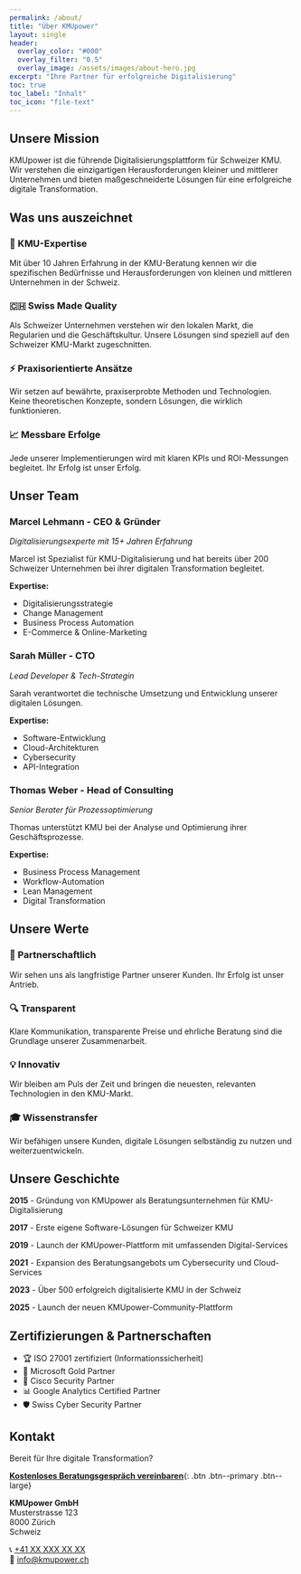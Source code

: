 ```yaml
---
permalink: /about/
title: "Über KMUpower"
layout: single
header:
  overlay_color: "#000"
  overlay_filter: "0.5"
  overlay_image: /assets/images/about-hero.jpg
excerpt: "Ihre Partner für erfolgreiche Digitalisierung"
toc: true
toc_label: "Inhalt"
toc_icon: "file-text"
---
```


## Unsere Mission

KMUpower ist die führende Digitalisierungsplattform für Schweizer KMU. Wir verstehen die einzigartigen Herausforderungen kleiner und mittlerer Unternehmen und bieten maßgeschneiderte Lösungen für eine erfolgreiche digitale Transformation.

## Was uns auszeichnet

### 🎯 KMU-Expertise
Mit über 10 Jahren Erfahrung in der KMU-Beratung kennen wir die spezifischen Bedürfnisse und Herausforderungen von kleinen und mittleren Unternehmen in der Schweiz.

### 🇨🇭 Swiss Made Quality
Als Schweizer Unternehmen verstehen wir den lokalen Markt, die Regularien und die Geschäftskultur. Unsere Lösungen sind speziell auf den Schweizer KMU-Markt zugeschnitten.

### ⚡ Praxisorientierte Ansätze
Wir setzen auf bewährte, praxiserprobte Methoden und Technologien. Keine theoretischen Konzepte, sondern Lösungen, die wirklich funktionieren.

### 📈 Messbare Erfolge
Jede unserer Implementierungen wird mit klaren KPIs und ROI-Messungen begleitet. Ihr Erfolg ist unser Erfolg.

## Unser Team

### Marcel Lehmann - CEO & Gründer
*Digitalisierungsexperte mit 15+ Jahren Erfahrung*

Marcel ist Spezialist für KMU-Digitalisierung und hat bereits über 200 Schweizer Unternehmen bei ihrer digitalen Transformation begleitet.

**Expertise:**
- Digitalisierungsstrategie
- Change Management
- Business Process Automation
- E-Commerce & Online-Marketing

### Sarah Müller - CTO
*Lead Developer & Tech-Strategin*

Sarah verantwortet die technische Umsetzung und Entwicklung unserer digitalen Lösungen.

**Expertise:**
- Software-Entwicklung
- Cloud-Architekturen
- Cybersecurity
- API-Integration

### Thomas Weber - Head of Consulting
*Senior Berater für Prozessoptimierung*

Thomas unterstützt KMU bei der Analyse und Optimierung ihrer Geschäftsprozesse.

**Expertise:**
- Business Process Management
- Workflow-Automation
- Lean Management
- Digital Transformation

## Unsere Werte

### 🤝 Partnerschaftlich
Wir sehen uns als langfristige Partner unserer Kunden. Ihr Erfolg ist unser Antrieb.

### 🔍 Transparent
Klare Kommunikation, transparente Preise und ehrliche Beratung sind die Grundlage unserer Zusammenarbeit.

### 💡 Innovativ
Wir bleiben am Puls der Zeit und bringen die neuesten, relevanten Technologien in den KMU-Markt.

### 🎓 Wissenstransfer
Wir befähigen unsere Kunden, digitale Lösungen selbständig zu nutzen und weiterzuentwickeln.

## Unsere Geschichte

**2015** - Gründung von KMUpower als Beratungsunternehmen für KMU-Digitalisierung

**2017** - Erste eigene Software-Lösungen für Schweizer KMU

**2019** - Launch der KMUpower-Plattform mit umfassenden Digital-Services

**2021** - Expansion des Beratungsangebots um Cybersecurity und Cloud-Services

**2023** - Über 500 erfolgreich digitalisierte KMU in der Schweiz

**2025** - Launch der neuen KMUpower-Community-Plattform

## Zertifizierungen & Partnerschaften

- 🏆 ISO 27001 zertifiziert (Informationssicherheit)
- 🤝 Microsoft Gold Partner
- 🔐 Cisco Security Partner
- 📊 Google Analytics Certified Partner
- 🛡️ Swiss Cyber Security Partner

## Kontakt

Bereit für Ihre digitale Transformation?

[**Kostenloses Beratungsgespräch vereinbaren**](/contact/){: .btn .btn--primary .btn--large}

**KMUpower GmbH**  
Musterstrasse 123  
8000 Zürich  
Schweiz

📞 [+41 XX XXX XX XX](tel:+41XXXXXXXXX)  
📧 [info@kmupower.ch](mailto:info@kmupower.ch)
